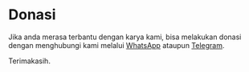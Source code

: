 # Donasi

Jika anda merasa terbantu dengan karya kami, bisa melakukan donasi dengan menghubungi kami melalui [WhatsApp](https://wa.me/6287725780404) ataupun [Telegram](https://t.me/hexatester).

Terimakasih.
